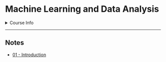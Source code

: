 # Machine Learning and Data Analysis

<details>
	<summary>Course Info</summary>
	<blockquote>
		Teacher: Luca Oneto<br>
		First semester (Sept. 2022)<br>
		6 cfu
	</blockquote>
</details>

---

## Notes

- [01 - Introduction](01%20-%20Intro.md)

